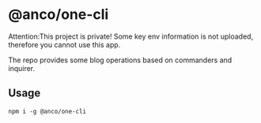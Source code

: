 # @anco/one-cli
 
Attention:This project is private! Some key env information is not uploaded, therefore you cannot use this app.

The repo provides some blog operations based on commanders and inquirer. 

## Usage
```shell
npm i -g @anco/one-cli
```